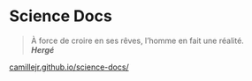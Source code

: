 # Science Docs

> À force de croire en ses rêves, l’homme en fait une réalité.  
__*Hergé*__

[camillejr.github.io/science-docs/](https://camillejr.github.io/science-docs/)
